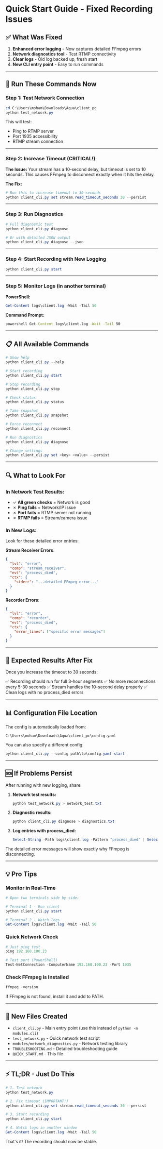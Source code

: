 # Quick Start Guide - Fixed Recording Issues

## ✅ What Was Fixed

1. **Enhanced error logging** - Now captures detailed FFmpeg errors
2. **Network diagnostics tool** - Test RTMP connectivity
3. **Clear logs** - Old log backed up, fresh start
4. **New CLI entry point** - Easy to run commands

---

## 🚀 Run These Commands Now

### Step 1: Test Network Connection
```powershell
cd C:\Users\moham\Downloads\Aqua\client_pc
python test_network.py
```

This will test:
- Ping to RTMP server
- Port 1935 accessibility
- RTMP stream connection

---

### Step 2: Increase Timeout (CRITICAL!)

**The Issue:** Your stream has a 10-second delay, but timeout is set to 10 seconds. This causes FFmpeg to disconnect exactly when it hits the delay.

**The Fix:**
```powershell
# Run this to increase timeout to 30 seconds
python client_cli.py set stream.read_timeout_seconds 30 --persist
```

---

### Step 3: Run Diagnostics
```powershell
# Full diagnostic test
python client_cli.py diagnose

# Or with detailed JSON output
python client_cli.py diagnose --json
```

---

### Step 4: Start Recording with New Logging
```powershell
python client_cli.py start
```

---

### Step 5: Monitor Logs (in another terminal)

**PowerShell:**
```powershell
Get-Content logs\client.log -Wait -Tail 50
```

**Command Prompt:**
```cmd
powershell Get-Content logs\client.log -Wait -Tail 50
```

---

## 📋 All Available Commands

```powershell
# Show help
python client_cli.py --help

# Start recording
python client_cli.py start

# Stop recording
python client_cli.py stop

# Check status
python client_cli.py status

# Take snapshot
python client_cli.py snapshot

# Force reconnect
python client_cli.py reconnect

# Run diagnostics
python client_cli.py diagnose

# Change settings
python client_cli.py set <key> <value> --persist
```

---

## 🔍 What to Look For

### In Network Test Results:
- ✓ **All green checks** = Network is good
- ✗ **Ping fails** = Network/IP issue
- ✗ **Port fails** = RTMP server not running
- ✗ **RTMP fails** = Stream/camera issue

### In New Logs:
Look for these detailed error entries:

**Stream Receiver Errors:**
```json
{
  "lvl": "error",
  "comp": "stream_receiver",
  "evt": "process_died",
  "ctx": {
    "stderr": "...detailed FFmpeg error..."
  }
}
```

**Recorder Errors:**
```json
{
  "lvl": "error",
  "comp": "recorder",
  "evt": "process_died",
  "ctx": {
    "error_lines": ["specific error messages"]
  }
}
```

---

## 🎯 Expected Results After Fix

Once you increase the timeout to 30 seconds:

✅ Recording should run for full 3-hour segments
✅ No more reconnections every 5-30 seconds
✅ Stream handles the 10-second delay properly
✅ Clean logs with no process_died errors

---

## 📊 Configuration File Location

The config is automatically loaded from:
```
C:\Users\moham\Downloads\Aqua\client_pc\config.yaml
```

You can also specify a different config:
```powershell
python client_cli.py --config path\to\config.yaml start
```

---

## 🆘 If Problems Persist

After running with new logging, share:

1. **Network test results:**
   ```powershell
   python test_network.py > network_test.txt
   ```

2. **Diagnostic results:**
   ```powershell
   python client_cli.py diagnose > diagnostics.txt
   ```

3. **Log entries with process_died:**
   ```powershell
   Select-String -Path logs\client.log -Pattern "process_died" | Select-Object -Last 5
   ```

The detailed error messages will show exactly why FFmpeg is disconnecting.

---

## 💡 Pro Tips

### Monitor in Real-Time
```powershell
# Open two terminals side by side:

# Terminal 1 - Run client
python client_cli.py start

# Terminal 2 - Watch logs
Get-Content logs\client.log -Wait -Tail 50
```

### Quick Network Check
```powershell
# Just ping test
ping 192.168.100.23

# Test port (PowerShell)
Test-NetConnection -ComputerName 192.168.100.23 -Port 1935
```

### Check FFmpeg is Installed
```powershell
ffmpeg -version
```

If FFmpeg is not found, install it and add to PATH.

---

## 📁 New Files Created

- `client_cli.py` - Main entry point (use this instead of `python -m modules.cli`)
- `test_network.py` - Quick network test script
- `modules/network_diagnostics.py` - Network testing library
- `TROUBLESHOOTING.md` - Detailed troubleshooting guide
- `QUICK_START.md` - This file

---

## ⚡ TL;DR - Just Do This

```powershell
# 1. Test network
python test_network.py

# 2. Fix timeout (IMPORTANT!)
python client_cli.py set stream.read_timeout_seconds 30 --persist

# 3. Start recording
python client_cli.py start

# 4. Watch logs in another window
Get-Content logs\client.log -Wait -Tail 50
```

That's it! The recording should now be stable.
